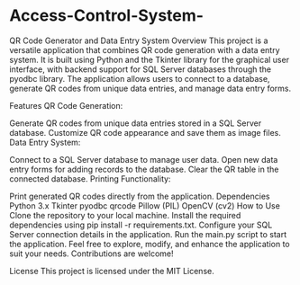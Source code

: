 # Access-Control-System-
QR Code Generator and Data Entry System
Overview
This project is a versatile application that combines QR code generation with a data entry system. It is built using Python and the Tkinter library for the graphical user interface, with backend support for SQL Server databases through the pyodbc library. The application allows users to connect to a database, generate QR codes from unique data entries, and manage data entry forms.

Features
QR Code Generation:

Generate QR codes from unique data entries stored in a SQL Server database.
Customize QR code appearance and save them as image files.
Data Entry System:

Connect to a SQL Server database to manage user data.
Open new data entry forms for adding records to the database.
Clear the QR table in the connected database.
Printing Functionality:

Print generated QR codes directly from the application.
Dependencies
Python 3.x
Tkinter
pyodbc
qrcode
Pillow (PIL)
OpenCV (cv2)
How to Use
Clone the repository to your local machine.
Install the required dependencies using pip install -r requirements.txt.
Configure your SQL Server connection details in the application.
Run the main.py script to start the application.
Feel free to explore, modify, and enhance the application to suit your needs. Contributions are welcome!

License
This project is licensed under the MIT License.


